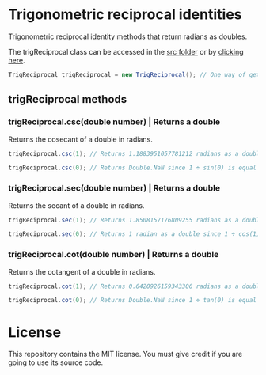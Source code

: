 # Trigonometric reciprocal identities

Trigonometric reciprocal identity methods that return radians as doubles.

The trigReciprocal class can be accessed in the [src folder](src) or by [clicking here](src/TrigReciprocal.java).

```Java
TrigReciprocal trigReciprocal = new TrigReciprocal(); // One way of getting the trigReciprocal class.
```

## trigReciprocal methods

### trigReciprocal.csc(double number) | Returns a double

Returns the cosecant of a double in radians.

```Java
trigReciprocal.csc(1); // Returns 1.1883951057781212 radians as a double.
```

```Java
trigReciprocal.csc(0); // Returns Double.NaN since 1 ÷ sin(0) is equal to 1 ÷ 0, which is undefined.
```

### trigReciprocal.sec(double number) | Returns a double

Returns the secant of a double in radians.

```Java
trigReciprocal.sec(1); // Returns 1.8508157176809255 radians as a double.
```

```Java
trigReciprocal.sec(0); // Returns 1 radian as a double since 1 ÷ cos(1) is equal to 1 ÷ 1, which is 1.
```

### trigReciprocal.cot(double number) | Returns a double

Returns the cotangent of a double in radians.

```Java
trigReciprocal.cot(1); // Returns 0.6420926159343306 radians as a double.
```

```Java
trigReciprocal.cot(0); // Returns Double.NaN since 1 ÷ tan(0) is equal to 1 ÷ 0, which is undefined.
```

# License

This repository contains the MIT license. You must give credit if you are going to use its source code.

